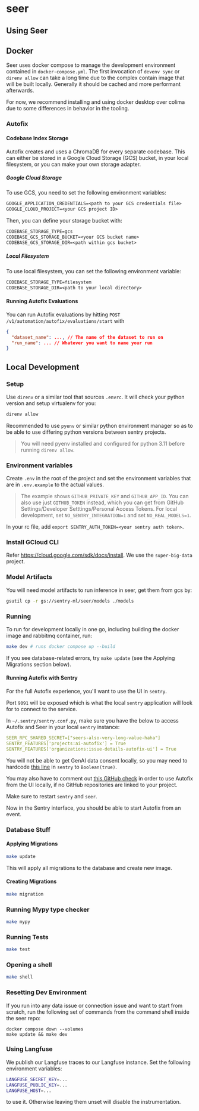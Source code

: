 # seer

## Using Seer

## Docker

Seer uses docker compose to manage the development environment contained in `docker-compose.yml`.
The first invocation of `devenv sync` or `direnv allow` can take a long time due to the complex
contain image that will be built locally.  Generally it should be cached and more performant afterwards.

For now, we recommend installing and using docker desktop over colima due to some differences
in behavior in the tooling.

### Autofix

#### Codebase Index Storage

Autofix creates and uses a ChromaDB for every separate codebase. This can either be stored in a Google Cloud Storage (GCS) bucket, in your local filesystem, or you can make your own storage adapter.

##### Google Cloud Storage

To use GCS, you need to set the following environment variables:

```txt
GOOGLE_APPLICATION_CREDENTIALS=<path to your GCS credentials file>
GOOGLE_CLOUD_PROJECT=<your GCS project ID>
```

Then, you can define your storage bucket with:

```txt
CODEBASE_STORAGE_TYPE=gcs
CODEBASE_GCS_STORAGE_BUCKET=<your GCS bucket name>
CODEBASE_GCS_STORAGE_DIR=<path within gcs bucket>
```

##### Local Filesystem

To use local filesystem, you can set the following environment variable:

```txt
CODEBASE_STORAGE_TYPE=filesystem
CODEBASE_STORAGE_DIR=<path to your local directory>
```

#### Running Autofix Evaluations

You can run Autofix evaluations by hitting `POST /v1/automation/autofix/evaluations/start` with

```json
{
  "dataset_name": ..., // The name of the dataset to run on
  "run_name": ... // Whatever you want to name your run
}
```


## Local Development

### Setup

Use `direnv` or a similar tool that sources `.envrc`. It will check your python version and setup virtualenv for you:

```bash
direnv allow
```

Recommended to use `pyenv` or similar python environment manager so as to be able to use differing python versions between sentry projects.

> You will need pyenv installed and configured for python 3.11 before running `direnv allow`.

### Environment variables

Create `.env` in the root of the project and set the environment variables that are in `.env.example` to the actual values.

> The example shows `GITHUB_PRIVATE_KEY` and `GITHUB_APP_ID`. You can also use just `GITHUB_TOKEN` instead, which you can get from GitHub Settings/Developer Setttings/Personal Access Tokens.
> For local development, set `NO_SENTRY_INTEGRATION=1` and set `NO_REAL_MODELS=1`.

In your rc file, add `export SENTRY_AUTH_TOKEN=<your sentry auth token>`.

### Install GCloud CLI

Refer <https://cloud.google.com/sdk/docs/install>. We use the `super-big-data` project.

### Model Artifacts

You will need model artifacts to run inference in seer, get them from gcs by:

```bash
gsutil cp -r gs://sentry-ml/seer/models ./models
```

### Running

To run for development locally in one go, including building the docker image and rabbitmq container, run:

```bash
make dev # runs docker compose up --build
```

If you see database-related errors, try `make update` (see the Applying Migrations section below).

#### Running Autofix with Sentry

For the full Autofix experience, you'll want to use the UI in `sentry`.

Port `9091` will be exposed which is what the local `sentry` application will look for to connect to the service.

In `~/.sentry/sentry.conf.py`, make sure you have the below to access Autofix and Seer in your local `sentry` instance:

```yaml
SEER_RPC_SHARED_SECRET=["seers-also-very-long-value-haha"]
SENTRY_FEATURES['projects:ai-autofix'] = True
SENTRY_FEATURES['organizations:issue-details-autofix-ui'] = True
```

You will not be able to get GenAI data consent locally, so you may need to hardcode [this line](https://github.com/getsentry/sentry/blob/c4848fa48c92a9dd40649a4f94072c4154d6d564/static/app/components/events/autofix/useAutofixSetup.tsx#L50-L54) in `sentry` to `Boolean(true)`.

You may also have to comment out [this GitHub check](https://github.com/getsentry/sentry/blob/3f6b07dbd53386c8b8bb44a84fbffcdd5d59f16f/src/sentry/api/endpoints/group_ai_autofix.py#L199-L203) in order to use Autofix from the UI locally, if no GitHub repositories are linked to your project.

Make sure to restart `sentry` and `seer`.

Now in the Sentry interface, you should be able to start Autofix from an event.

### Database Stuff

#### Applying Migrations

```bash
make update
```

This will apply all migrations to the database and create new image.

#### Creating Migrations

```bash
make migration
```

### Running Mypy type checker

```bash
make mypy
```

### Running Tests

```bash
make test
```

### Opening a shell

```bash
make shell
```

### Resetting Dev Environment

If you run into any data issue or connection issue and want to start from scratch, run the following set of commands from the command shell inside the seer repo:

```
docker compose down --volumes
make update && make dev
```

### Using Langfuse

We publish our Langfuse traces to our Langfuse instance. Set the following environment variables:

```bash
LANGFUSE_SECRET_KEY=...
LANGFUSE_PUBLIC_KEY=...
LANGFUSE_HOST=...
```

to use it. Otherwise leaving them unset will disable the instrumentation.
